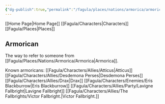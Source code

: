 ```yaml
---
{"dg-publish":true,"permalink":"/fagula/places/nations/armorica/armorican/"}
---
```


[[Home Page\|Home Page]]
[[Fagula/Characters\|Characters]]
[[Fagula/Places\|Places]]

Armorican
--

The way to refer to someone from [[Fagula/Places/Nations/Armorica/Armorica\|Armorica]].

Known armoricans:
[[Fagula/Characters/Allies/Atticus\|Atticus]]
[[Fagula/Characters/Allies/Desdemona Perses\|Desdemona Perses]]
[[Fagula/Characters/Allies/Drax\|Drax]]
[[Fagula/Characters/Enemies/Eris Blackburrow\|Eris Blackburrow]]
[[Fagula/Characters/Allies/Party/Lavigne Fallbright\|Lavigne Fallbright]]
[[Fagula/Characters/Allies/The Fallbrights/Victor Fallbright.\|Victor Fallbright.]]

